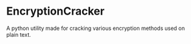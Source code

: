 # EncryptionCracker
A python utility made for cracking various encryption methods used on plain text.
